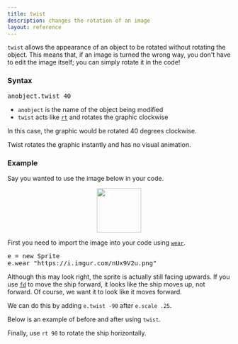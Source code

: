 ```yaml
---
title: twist
description: changes the rotation of an image
layout: reference
---
```


`twist` allows the appearance of an object to be rotated without rotating the object. This means that, if an image is turned the wrong way, you don't have to edit the image itself; you can simply rotate it in the code! 

### Syntax

<pre class="jumbo">
anobject.twist <span data-dfnup="angle">40</span>
</pre>

  * `anobject` is the name of the object being modified
  * `twist` acts like [`rt`](rt.html) and rotates the graphic clockwise

In this case, the graphic would be rotated 40 degrees clockwise. 

Twist rotates the graphic instantly and has no visual animation. 

### Example

Say you wanted to use the image below in your code. 

<img src="https://i.imgur.com/nUx9V2u.png" height=100 style="
  display: block;
  margin: auto;">

First you need to import the image into your code using [`wear`](wear.html). 

<pre class="jumbo">
e = new Sprite
e.wear "<span data-dfn="image url">https://i.imgur.com/nUx9V2u.png</span>"
</pre>

<script type="figure" height=100 width=300>
speed Infinity
ht()
e = new Sprite
e.wear "https://i.imgur.com/nUx9V2u.png"
e.scale .25
</script>

Although this may look right, the sprite is actually still facing upwards. If you use [`fd`](fd.html) to move the ship forward, it looks like the ship moves up, not forward. Of course, we want it to look like it moves forward. 

We can do this by adding `e.twist -90` after `e.scale .25`. 

Below is an example of before and after using `twist`. 

<script type="figure" width=400 height=400>
speed Infinity
ht()

button 'Without twist', ->
  e = new Sprite
  e.wear "https://i.imgur.com/nUx9V2u.png"
  e.scale .25
  speed 1
  e.fd 100
  await done defer()
  e.remove()

button 'With twist', ->
  e = new Sprite
  e.wear "https://i.imgur.com/nUx9V2u.png"
  e.scale .25
  e.twist -90
  speed 1
  e.fd 100
  await done defer()
  e.remove()
</script>

Finally, use `rt 90` to rotate the ship horizontally. 
